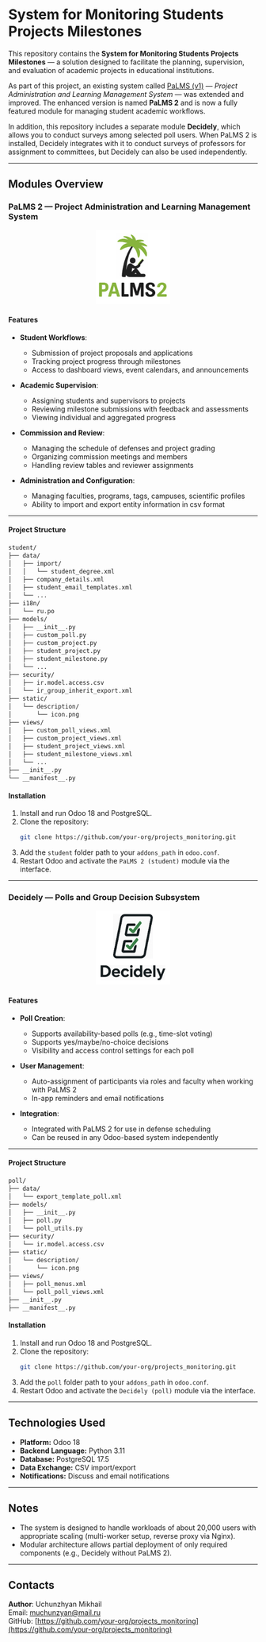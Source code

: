 # System for Monitoring Students Projects Milestones

This repository contains the **System for Monitoring Students Projects Milestones** — a solution designed to facilitate the planning, supervision, and evaluation of academic projects in educational institutions.

As part of this project, an existing system called [PaLMS (v1)](https://github.com/sefasenlik/PaLMS) — *Project Administration and Learning Management System* — was extended and improved. The enhanced version is named **PaLMS 2** and is now a fully featured module for managing student academic workflows.

In addition, this repository includes a separate module **Decidely**, which allows you to conduct surveys among selected poll users. When PaLMS 2 is installed, Decidely integrates with it to conduct surveys of professors for assignment to committees, but Decidely can also be used independently.

---

## Modules Overview

### PaLMS 2 — Project Administration and Learning Management System

<div style="text-align: center;">
  <img src="custom-addons/student/static/description/icon.png" alt="PaLMS2 icon" width="150">
</div>

#### Features

- **Student Workflows**:
  - Submission of project proposals and applications
  - Tracking project progress through milestones
  - Access to dashboard views, event calendars, and announcements

- **Academic Supervision**:
  - Assigning students and supervisors to projects
  - Reviewing milestone submissions with feedback and assessments
  - Viewing individual and aggregated progress

- **Commission and Review**:
  - Managing the schedule of defenses and project grading 
  - Organizing commission meetings and members
  - Handling review tables and reviewer assignments

- **Administration and Configuration**:
  - Managing faculties, programs, tags, campuses, scientific profiles
  - Ability to import and export entity information in csv format

---

#### Project Structure

```
student/
├── data/
│   ├── import/
│   │   └── student_degree.xml
│   ├── company_details.xml
│   ├── student_email_templates.xml
│   └── ...
├── i18n/
│   └── ru.po
├── models/
│   ├── __init__.py
│   ├── custom_poll.py
│   ├── custom_project.py
│   ├── student_project.py
│   ├── student_milestone.py
│   └── ...
├── security/
│   ├── ir.model.access.csv
│   └── ir_group_inherit_export.xml
├── static/
│   └── description/
│       └── icon.png
├── views/
│   ├── custom_poll_views.xml
│   ├── custom_project_views.xml
│   ├── student_project_views.xml
│   ├── student_milestone_views.xml
│   └── ...
├── __init__.py
└── __manifest__.py
```

#### Installation

1. Install and run Odoo 18 and PostgreSQL.
2. Clone the repository:
   ```bash
   git clone https://github.com/your-org/projects_monitoring.git
   ```
3. Add the `student` folder path to your `addons_path` in `odoo.conf`.
4. Restart Odoo and activate the `PaLMS 2 (student)` module via the interface.

---

### Decidely — Polls and Group Decision Subsystem

<div style="text-align: center;">
  <img src="custom-addons/poll/static/description/icon.png" alt="Decidely icon" width="150">
</div>

#### Features

- **Poll Creation**:
  - Supports availability-based polls (e.g., time-slot voting)
  - Supports yes/maybe/no-choice decisions
  - Visibility and access control settings for each poll

- **User Management**:
  - Auto-assignment of participants via roles and faculty when working with PaLMS 2
  - In-app reminders and email notifications

- **Integration**:
  - Integrated with PaLMS 2 for use in defense scheduling
  - Can be reused in any Odoo-based system independently

---

#### Project Structure

```
poll/
├── data/
│   └── export_template_poll.xml
├── models/
│   ├── __init__.py
│   ├── poll.py
│   └── poll_utils.py
├── security/
│   └── ir.model.access.csv
├── static/
│   └── description/
│       └── icon.png
├── views/
│   ├── poll_menus.xml
│   └── poll_poll_views.xml
├── __init__.py
├── __manifest__.py
```

#### Installation

1. Install and run Odoo 18 and PostgreSQL.
2. Clone the repository:
   ```bash
   git clone https://github.com/your-org/projects_monitoring.git
   ```
3. Add the `poll` folder path to your `addons_path` in `odoo.conf`.
4. Restart Odoo and activate the `Decidely (poll)` module via the interface.

---

## Technologies Used

- **Platform:** Odoo 18
- **Backend Language:** Python 3.11
- **Database:** PostgreSQL 17.5
- **Data Exchange:** CSV import/export
- **Notifications:** Discuss and email notifications

---

## Notes

- The system is designed to handle workloads of about 20,000 users with appropriate scaling (multi-worker setup, reverse proxy via Nginx).
- Modular architecture allows partial deployment of only required components (e.g., Decidely without PaLMS 2).

---

## Contacts

**Author**: Uchunzhyan Mikhail  
Email: muchunzyan@mail.ru  
GitHub: [https://github.com/your-org/projects_monitoring](https://github.com/your-org/projects_monitoring)